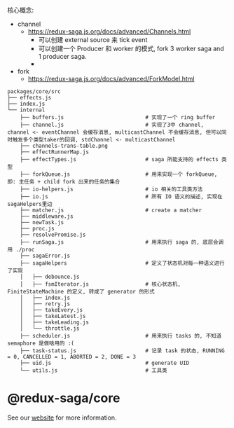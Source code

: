 
# 

核心概念:

* channel
    * https://redux-saga.js.org/docs/advanced/Channels.html
        * 可以创建 external source 来 tick event
        * 可以创建一个 Producer 和 worker 的模式, fork 3 worker saga and 1 producer saga.
        * 
* fork 
    * https://redux-saga.js.org/docs/advanced/ForkModel.html


```
packages/core/src
├── effects.js
├── index.js
└── internal
    ├── buffers.js                          # 实现了一个 ring buffer
    ├── channel.js                          # 实现了3中 channel, channel <- eventChannel 会缓存消息, multicastChannel 不会缓存消息, 但可以同时触发多个类型taker的回调, stdChannel <- multicastChannel
    ├── channels-trans-table.png
    ├── effectRunnerMap.js
    ├── effectTypes.js                      # saga 所能支持的 effects 类型
    ├── forkQueue.js                        # 用来实现一个 forkQueue, 即: 主任务 + child fork 出来的任务的集合
    ├── io-helpers.js                       # io 相关的工具类方法
    ├── io.js                               # 所有 IO 语义的描述, 实现在sagaHelpers里边
    ├── matcher.js                          # create a matcher
    ├── middleware.js
    ├── newTask.js                          
    ├── proc.js
    ├── resolvePromise.js
    ├── runSaga.js                          # 用来执行 saga 的, 底层会调用 ./proc
    ├── sagaError.js
    ├── sagaHelpers                         # 定义了状态机对每一种语义进行了实现
    │   ├── debounce.js
    │   ├── fsmIterator.js                  # 核心状态机, FiniteStateMachine 的定义, 转成了 generator 的形式
    │   ├── index.js
    │   ├── retry.js
    │   ├── takeEvery.js
    │   ├── takeLatest.js
    │   ├── takeLeading.js
    │   └── throttle.js
    ├── scheduler.js                        # 用来执行 tasks 的, 不知道 semaphore 是做啥用的 :(
    ├── task-status.js                      # 记录 task 的状态, RUNNING = 0, CANCELLED = 1, ABORTED = 2, DONE = 3
    ├── uid.js                              # generate UID
    └── utils.js                            # 工具类
```





# @redux-saga/core

See our [website](https://redux-saga.js.org/) for more information.

